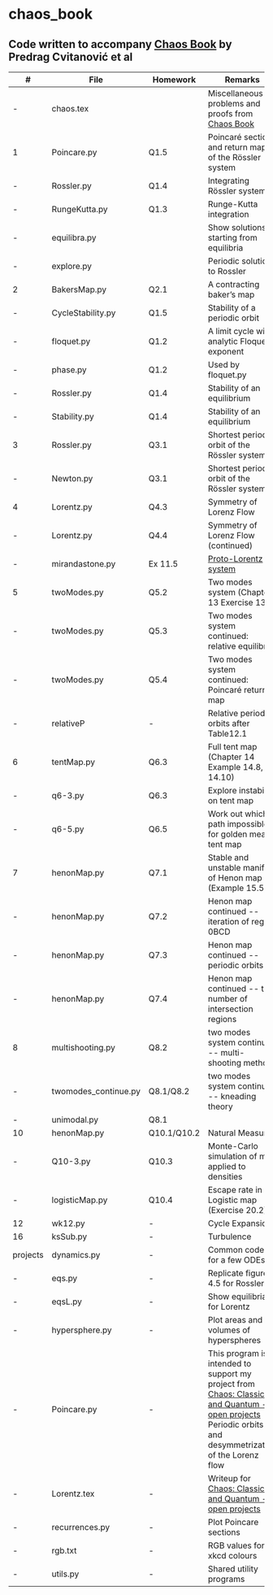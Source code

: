 # chaos_book

## Code written to accompany  [Chaos Book](http://chaosbook.org/) by Predrag Cvitanović et al

#| File | Homework |Remarks
--------|-------------------|--------|---------------------------------------------------------------------------------------------------
-|chaos.tex||Miscellaneous problems and proofs from [Chaos Book](http://chaosbook.org/)
1|Poincare.py|Q1.5| Poincaré sections and return maps of the Rössler system
-|Rossler.py|Q1.4| Integrating Rössler system
-|RungeKutta.py|Q1.3| Runge-Kutta integration
-|equilibra.py||Show solutions starting from equilibria
-|explore.py||Periodic solution to Rossler
2|BakersMap.py|Q2.1| A contracting baker’s map
-|CycleStability.py|Q1.5| Stability of a periodic orbit
-|floquet.py|Q1.2| A limit cycle with analytic Floquet exponent
-|phase.py|Q1.2|Used by floquet.py
-|Rossler.py|Q1.4| Stability of an equilibrium
-|Stability.py|Q1.4| Stability of an equilibrium
3|Rossler.py|Q3.1| Shortest periodic orbit of the Rössler system
-|Newton.py|Q3.1| Shortest periodic orbit of the Rössler system
4|Lorentz.py|Q4.3| Symmetry of Lorenz Flow
-|Lorentz.py|Q4.4| Symmetry of Lorenz Flow (continued)
-|mirandastone.py|Ex 11.5|[Proto-Lorentz system](https://chaosbook.org/library/Mir93.pdf)
5|twoModes.py|Q5.2|Two modes system (Chapter 13 Exercise 13.7)
-|twoModes.py|Q5.3|Two modes system continued: relative equilibria
-|twoModes.py|Q5.4|Two modes system continued: Poincaré return map
-|relativeP|-|Relative periodic orbits after Table12.1
6|tentMap.py|Q6.3|Full tent map (Chapter 14 Example 14.8, 14.10)
-|q6-3.py|Q6.3|Explore instability on tent map
-|q6-5.py|Q6.5|Work out which path impossible for golden mean tent map
7|henonMap.py|Q7.1|Stable and unstable manifold of Henon map (Example 15.5)
-|henonMap.py|Q7.2|Henon map continued -- iteration of region 0BCD
-|henonMap.py|Q7.3|Henon map continued -- periodic orbits
-|henonMap.py|Q7.4|Henon map continued -- the number of intersection regions
8|multishooting.py|Q8.2|two modes system continued -- multi-shooting method
-|twomodes_continue.py|Q8.1/Q8.2|two modes system continued -- kneading theory
-|unimodal.py|Q8.1|
10|henonMap.py|Q10.1/Q10.2|Natural Measure
-|Q10-3.py|Q10.3|Monte-Carlo simulation of map applied to densities
-|logisticMap.py|Q10.4|Escape rate in Logistic map (Exercise 20.2)
12|wk12.py|-|Cycle Expansion
16|ksSub.py|-|Turbulence
projects|dynamics.py|-|Common codes for a few ODEs
-|eqs.py|-|Replicate figure 4.5 for Rossler
-|eqsL.py|-|Show equilibria for Lorentz
-|hypersphere.py|-|Plot areas and volumes of hyperspheres
-|Poincare.py|-|This program is intended to support my project from [Chaos: Classical and Quantum - open projects](https://chaosbook.org/) Periodic orbits and desymmetrization of the Lorenz flow
-|Lorentz.tex|-|Writeup for [Chaos: Classical and Quantum - open projects](https://chaosbook.org/)
-|recurrences.py|-|Plot Poincare sections
-|rgb.txt|-|RGB values for xkcd colours
-|utils.py|-|Shared utility programs
